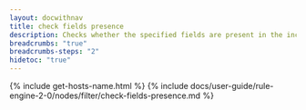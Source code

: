 ```yaml
---
layout: docwithnav
title: check fields presence
description: Checks whether the specified fields are present in the incoming message data and/or metadata.
breadcrumbs: "true"
breadcrumbs-steps: "2"
hidetoc: "true"
---
```


{% include get-hosts-name.html %}
{% include docs/user-guide/rule-engine-2-0/nodes/filter/check-fields-presence.md %}
